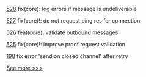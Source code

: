 
[528](https://github.com/hyperledger/aries-framework-javascript/pull/528) fix(core): log errors if message is undeliverable

[527](https://github.com/hyperledger/aries-framework-javascript/pull/527) fix(core)!: do not request ping res for connection

[526](https://github.com/hyperledger/aries-framework-javascript/pull/526) feat(core): validate outbound messages

[525](https://github.com/hyperledger/aries-framework-javascript/pull/525) fix(core)!: improve proof request validation

[198](https://github.com/hyperledger/fabric-sdk-go/pull/198) fix error 'send on closed channel' after retry


[See more >>>](https://start-here.hyperledger.org/pull-requests)
